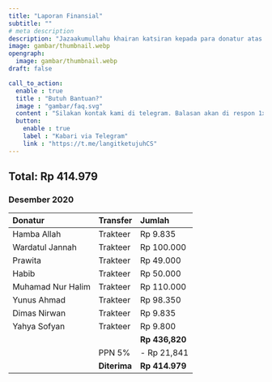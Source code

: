 ```yaml
---
title: "Laporan Finansial"
subtitle: ""
# meta description
description: "Jazaakumullahu khairan katsiran kepada para donatur atas donasi terbaiknya."
image: gambar/thumbnail.webp
opengraph:
  image: gambar/thumbnail.webp
draft: false

call_to_action:
  enable : true
  title : "Butuh Bantuan?"
  image : "gambar/faq.svg"
  content : "Silakan kontak kami di telegram. Balasan akan di respon 1x3 jam."
  button:
    enable : true
    label : "Kabari via Telegram"
    link : "https://t.me/langitketujuhCS"
---
```


## Total: Rp 414.979

### Desember 2020

Donatur | Transfer | **Jumlah** 
:--- | :--- | :--- 
Hamba Allah | Trakteer | Rp 9.835
Wardatul Jannah | Trakteer | Rp 100.000
Prawita | Trakteer | Rp 49.000
Habib | Trakteer | Rp 50.000
Muhamad Nur Halim | Trakteer | Rp 110.000
Yunus Ahmad | Trakteer | Rp 98.350
Dimas Nirwan | Trakteer | Rp 9.835
Yahya Sofyan| Trakteer | Rp 9.800
| | | **Rp 436,820**
| | PPN 5% | - Rp 21,841
| | **Diterima** | **Rp 414.979**
